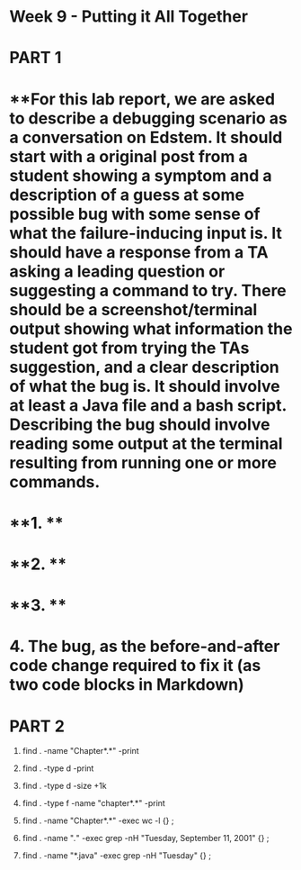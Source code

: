 # Week 9 - Putting it All Together

# PART 1

# **For this lab report, we are asked to describe a debugging scenario as a conversation on Edstem. It should start with a original post from a student showing a symptom and a description of a guess at some possible bug with some sense of what the failure-inducing input is. It should have a response from a TA asking a leading question or suggesting a command to try. There should be a screenshot/terminal output showing what information the student got from trying the TAs suggestion, and a clear description of what the bug is. It should involve at least a Java file and a bash script. Describing the bug should involve reading some output at the terminal resulting from running one or more commands.

# **1. **

# **2. **

# **3. **

# **4. The bug, as the before-and-after code change required to fix it (as two code blocks in Markdown)**

# PART 2

1. find . -name "Chapter*.*" -print

2. find . -type d -print

3. find . -type d -size +1k
   
4. find . -type f -name "chapter*.*" -print
   
5. find . -name "Chapter*.*" -exec wc -l {} \;
   
6. find . -name "*.*" -exec grep -nH "Tuesday, September 11, 2001" {} \;
    
7. find . -name "*.java" -exec grep -nH "Tuesday" {} \;
